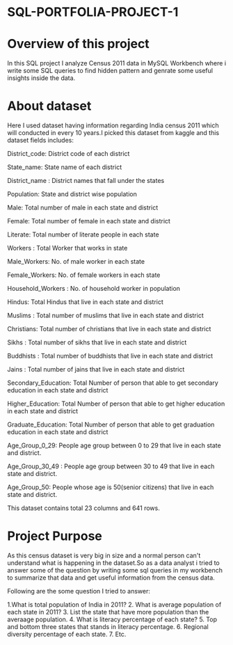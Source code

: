 # SQL-PORTFOLIA-PROJECT-1

# Overview of this project
In this SQL project I analyze Census 2011 data in MySQL Workbench where i write some SQL queries to find hidden pattern and genrate some useful insights inside the data. 

# About dataset
Here I used dataset having information regarding India census 2011 which will conducted in every 10 years.I picked this dataset from kaggle and this dataset fields includes:

District_code: District code of each district

State_name: State name of each district

District_name	: District names that fall under the states

Population: State and district wise population

Male: Total number of male in each state and district

Female: Total number of female in each state and district

Literate: Total number of literate people in each state

Workers	: Total Worker that works in state

Male_Workers: No. of male worker in each state

Female_Workers: No. of female workers in each state

Household_Workers	: No. of household worker in population

Hindus: Total Hindus that live in each state and district

Muslims	: Total number of muslims that live in each state and district

Christians: Total number of christians that live in each state and district

Sikhs	: Total number of sikhs that live in each state and district

Buddhists	: Total number of buddhists that live in each state and district

Jains	: Total number of jains that live in each state and district

Secondary_Education: Total Number of person that able to get secondary education in each state and district

Higher_Education: Total Number of person that able to get higher education in each state and district

Graduate_Education: Total Number of person that able to get graduation education in each state and district

Age_Group_0_29: People age group between 0 to 29 that live in each state and district.

Age_Group_30_49	: People age group between 30 to 49 that live in each state and district.

Age_Group_50: People whose age is 50(senior citizens) that live in each state and district.

This dataset contains total 23 columns and 641 rows.

# Project Purpose
As this census dataset is very big in size and a normal person can't understand what is happening in the dataset.So as a data analyst i tried to answer some of the question by writing some sql queries in my workbench to summarize that data and get useful information from the census data.

Following are the some question I tried to answer:

1.What is total population of India in 2011?
2. What is average population of each state in 2011?
3. List the state that have more population than the averaage population.
4. What is literacy percentage of each state?
5. Top and bottom three states that stands in literacy percentage.
6. Regional diversity percentage of each state.
7. Etc.

